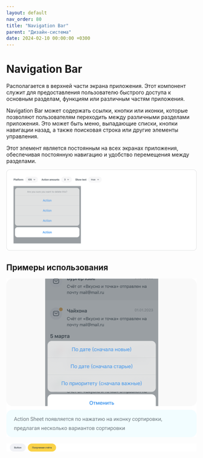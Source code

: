 ```yaml
---
layout: default
nav_order: 80
title: "Navigation Bar"
parent: "Дизайн-система"
date: 2024-02-10 00:00:00 +0300
---
```


# Navigation Bar

Располагается в верхней части экрана приложения. Этот компонент служит для предоставления
пользователю быстрого доступа к основным разделам, функциям или различным частям приложения.

Navigation Bar может содержать ссылки, кнопки или иконки, которые позволяют пользователям
переходить между различными разделами приложения. Это может быть меню, выпадающие списки, 
кнопки навигации назад, а также поисковая строка или другие элементы управления.

Этот элемент является постоянным на всех экранах приложения, обеспечивая постоянную навигацию
и удобство перемещения между разделами. 

![Navigation Bar](/assets/images/design/action-sheet/frame1.png)

## Примеры использования

![Navigation Bar](/assets/images/design/action-sheet/frame2.png)

![Navigation Bar](/assets/images/design/action-sheet/frame3.png)

